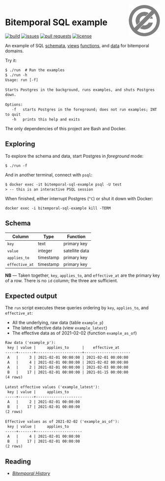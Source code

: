 <a href="./LICENSE.md">
<img src="./images/public-domain.svg" alt="Public Domain"
align="right" width="20%" height="auto"/>
</a>

# Bitemporal SQL example

[![build](https://github.com/binkley/bitemporal-sql-example/workflows/build/badge.svg)](https://github.com/binkley/bitemporal-sql-example/actions)
[![issues](https://img.shields.io/github/issues/binkley/bitemporal-sql-example.svg)](https://github.com/binkley/bitemporal-sql-example/issues/)
[![pull requests](https://img.shields.io/github/issues-pr/binkley/bitemporal-sql-example.svg)](https://github.com/binkley/bitemporal-sql-example/pulls)
[![license](https://img.shields.io/badge/license-Public%20Domain-blue.svg)](http://unlicense.org/)

An example of SQL [schemata](./docker-entrypoint-initdb.d/00-schemata.sql),
[views](./docker-entrypoint-initdb.d/01-views.sql)
[functions](./docker-entrypoint-initdb.d/02-funcs.sql), and
[data](./docker-entrypoint-initdb.d/03-data.sql) for bitemporal domains.

Try it:

```
$ ./run  # Run the examples
$ ./run -h
Usage: run [-f]

Starts Postgres in the background, runs examples, and shuts Postgres down.

Options:
   -f   starts Postgres in the foreground; does not run examples; INT to quit
   -h   prints this help and exits
```

The only dependencies of this project are Bash and Docker.

## Exploring

To explore the schema and data, start Postgres in _foreground_ mode:
```
$ ./run -f
```
And in another terminal, connect with `psql`:
```
$ docker exec -it bitemporal-sql-example psql -U test
> -- this is an interactive PSQL session
```
When finished, either interrupt Postgres (`^C`) or shut it down with Docker:
```
docker exec -i bitemporal-sql-example kill -TERM 
```

## Schema

| Column         | Type      | Function       |
|----------------|-----------|----------------|
| `key`          | text      | primary key    |
| `value`        | integer   | satellite data |
| `applies_to`   | timestamp | primary key    |
| `effective_at` | timestamp | primary key    |

**NB** &mdash; Taken together, `key`, `applies_to`, and `effective_at` are 
the primary key of a row.  There is no `id` column; the three are sufficient.

## Expected output

The `run` script executes these queries ordering by `key`, `applies_to`,
and `effective_at`:

- All the underlying, raw data (table `example_p`)
- The latest effective data (view `example_latest`)
- The effective data as of 2021-02-02 (function `example_as_of`)

```
Raw data ('example_p'):
 key | value |     applies_to      |    effective_at     
-----+-------+---------------------+---------------------
 A   |     3 | 2021-02-01 00:00:00 | 2021-02-01 00:00:00
 A   |     4 | 2021-02-01 00:00:00 | 2021-02-02 00:00:00
 A   |     2 | 2021-02-01 00:00:00 | 2021-02-03 00:00:00
 B   |    17 | 2021-02-01 00:00:00 | 2021-01-15 00:00:00
(4 rows)

Latest effective values ('example_latest'):
 key | value |     applies_to      
-----+-------+---------------------
 A   |     2 | 2021-02-01 00:00:00
 B   |    17 | 2021-02-01 00:00:00
(2 rows)

Effective values as of 2021-02-02 ('example_as_of'):
 key | value |     applies_to      
-----+-------+---------------------
 A   |     4 | 2021-02-01 00:00:00
 B   |    17 | 2021-02-01 00:00:00
(2 rows)
```

## Reading

* [_Bitemporal
  History_](https://martinfowler.com/articles/bitemporal-history.html)
